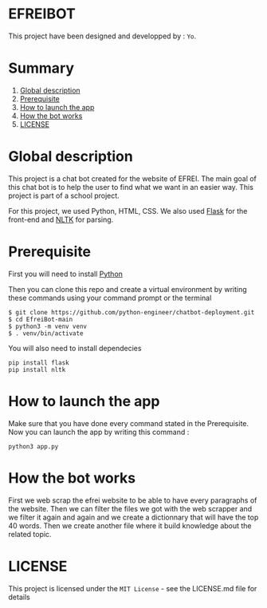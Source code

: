 # EFREIBOT
This project have been designed and developped by : `Yo`.
  
# Summary

1. [Global description](#Global)
2. [Prerequisite](#Prerequisite)
3. [How to launch the app](#How-to-launch-the-app)
4. [How the bot works](#How-the-bot-works)
5. [LICENSE](#LICENSE)

# Global description
This project is a chat bot created for the website of EFREI. The main goal of this chat bot is to help the user to find what we want in an easier way. This project is part of a school project.

For this project, we used Python, HTML, CSS. We also used [Flask](https://flask.palletsprojects.com/en/2.0.x/) for the front-end and [NLTK](https://www.nltk.org/) for parsing.

# Prerequisite

First you will need to install [Python](https://www.python.org/downloads/)

Then you can clone this repo and create a virtual environment by writing these commands using your command prompt or the terminal 

```
$ git clone https://github.com/python-engineer/chatbot-deployment.git
$ cd EfreiBot-main
$ python3 -m venv venv
$ . venv/bin/activate
```

You will also need to install dependecies

```
pip install flask
pip install nltk
```

# How to launch the app

Make sure that you have done every command stated in the Prerequisite. Now you can launch the app by writing this command :
```
python3 app.py
```

# How the bot works

First we web scrap the efrei website to be able to have every paragraphs of the website. Then we can filter the files we got with the web scrapper and we filter it again and again and we create a dictionnary that will have the top 40 words. Then we create another file where it build knowledge about the related topic.

# LICENSE

This project is licensed under the `MIT License` - see the LICENSE.md file for details
